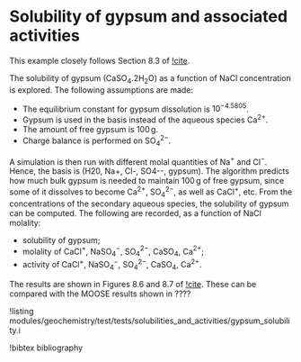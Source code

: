 # Solubility of gypsum and associated activities

This example closely follows Section 8.3 of [!cite](bethke_2007).

The solubility of gypsum (CaSO$_{4}$.2H$_{2}$O) as a function of NaCl concentration is explored.  The following assumptions are made:

- The equilibrium constant for gypsum dissolution is $10^{-4.5805}$.
- Gypsum is used in the basis instead of the aqueous species Ca$^{2+}$.
- The amount of free gypsum is 100$\,$g.
- Charge balance is performed on SO$_{4}^{2-}$.

A simulation is then run with different molal quantities of Na$^{+}$ and Cl$^{-}$.  Hence, the basis is (H20, Na+, Cl-, SO4--, gypsum).  The algorithm predicts how much bulk gypsum is needed to maintain 100$\,$g of free gypsum, since some of it dissolves to become Ca$^{2+}$, SO$_{4}^{2-}$, as well as CaCl$^{+}$, etc.  From the concentrations of the secondary aqueous species, the solubility of gypsum can be computed.  The following are recorded, as a function of NaCl molality:

- solubility of gypsum;
- molality of CaCl$^{+}$, NaSO$_{4}^{-}$, SO$_{4}^{2-}$, CaSO$_{4}$, Ca$^{2+}$;
- activity of CaCl$^{+}$, NaSO$_{4}^{-}$, SO$_{4}^{2-}$, CaSO$_{4}$, Ca$^{2+}$.

The results are shown in Figures 8.6 and 8.7 of [!cite](bethke_2007).  These can be compared with the MOOSE results shown in ????

!listing modules/geochemistry/test/tests/solubilities_and_activities/gypsum_solubility.i

!bibtex bibliography